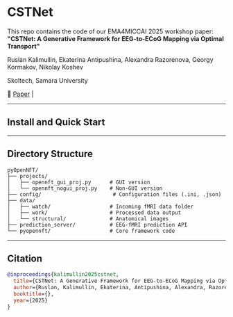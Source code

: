 # CSTNet

This repo contains the code of our EMA4MICCAI 2025 workshop paper: **"CSTNet: A Generative Framework for EEG-to-ECoG Mapping via Optimal Transport"**

Ruslan Kalimullin, Ekaterina Antipushina, Alexandra Razorenova, Georgy Kormakov, Nikolay Koshev

Skoltech, Samara University

📄 [Paper](link-to-paper) |

---

## Install and Quick Start




---

## Directory Structure

```
pyOpenNFT/
├── projects/
│   ├── opennft_gui_proj.py      # GUI version
│   └── opennft_nogui_proj.py    # Non-GUI version
├── config/                       # Configuration files (.ini, .json)
├── data/
│   ├── watch/                   # Incoming fMRI data folder
│   ├── work/                    # Processed data output
│   └── structural/              # Anatomical images
├── prediction_server/           # EEG-fMRI prediction API
└── pyopennft/                   # Core framework code
```

---
## Citation

```bibtex
@inproceedings{kalimullin2025cstnet,
  title={CSTNet: A Generative Framework for EEG-to-ECoG Mapping via Optimal Transport},
  author={Ruslan, Kalimullin, Ekaterina, Antipushina, Alexandra, Razorenova, Georgy, Kormakov, Nikolay, Koshev},
  booktitle={},
  year={2025}
}
```

